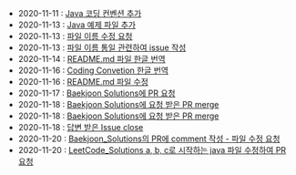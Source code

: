 * 2020-11-11 : [Java 코딩 컨벤션 추가](https://github.com/Baekjoon-Solutions/Baekjoon_Solutions/blob/main/CODING_CONVENTION.md)
* 2020-11-13 : [Java 예제 파일 추가](https://github.com/Baekjoon-Solutions/Baekjoon_Solutions/blob/main/Java/7569_%ED%86%A0%EB%A7%88%ED%86%A0/7569_BFS.java)
* 2020-11-13 : [파일 이름 수정 요청](https://github.com/codedecks-in/LeetCode-Solutions/pull/140)
* 2020-11-13 : [파일 이름 통일 관련하여 issue 작성](https://github.com/codedecks-in/LeetCode-Solutions/issues/142)
* 2020-11-14 : [README.md 파일 한글 번역](https://github.com/Baekjoon-Solutions/Baekjoon_Solutions/blob/main/README.md)
* 2020-11-16 : [Coding Convetion 한글 번역](https://github.com/Baekjoon-Solutions/Baekjoon_Solutions/blob/main/CODING_CONVENTION.md)
* 2020-11-16 : [README.md 파일 수정](https://github.com/Baekjoon-Solutions/Baekjoon_Solutions/blob/main/README.md)
* 2020-11-17 : [Baekjoon Solutions에 PR 요청](https://github.com/Baekjoon-Solutions/Baekjoon_Solutions/pull/1)
* 2020-11-18 : [Baekjoon Solutions에 요청 받은 PR merge](https://github.com/Baekjoon-Solutions/Baekjoon_Solutions/pull/2)
* 2020-11-18 : [Baekjoon Solutions에 요청 받은 PR merge](https://github.com/Baekjoon-Solutions/Baekjoon_Solutions/pull/3)
* 2020-11-18 : [답변 받은 Issue close](https://github.com/codedecks-in/LeetCode-Solutions/issues/142)
* 2020-11-20 : [Baekjoon_Solutions의 PR에 comment 작성 - 파일 수정 요청](https://github.com/Baekjoon-Solutions/Baekjoon_Solutions/pull/6)
* 2020-11-20 : [LeetCode_Solutions a, b, c로 시작하는 java 파일 수정하여 PR 요청](https://github.com/codedecks-in/LeetCode-Solutions/pull/144)

